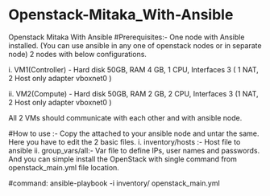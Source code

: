 # Openstack-Mitaka_With-Ansible
Openstack Mitaka With Ansible
#Prerequisites:-
One node with Ansible installed. (You can use ansible in any one of openstack nodes or in separate node)
2 nodes with below configurations.

i. VM1(Controller) - Hard disk 50GB, RAM 4 GB, 1 CPU, Interfaces 3 ( 1 NAT, 2 Host only adapter vboxnet0 )

ii. VM2(Compute) - Hard disk 50GB, RAM 2 GB, 2 CPU, Interfaces 3 (1 NAT, 2 Host only adapter vboxnet0 )

All 2 VMs should communicate with each other and with ansible node.

#How to use :-
Copy the attached to your ansible node and untar the same.
Here you have to edit the 2 basic files.                     i. inventory/hosts :- Host file to ansible 
ii. group_vars/all:- Var file to define IPs, user names and passwords.
And you can simple install the OpenStack with single command from openstack_main.yml file location.

#command:
ansible-playbook -i inventory/ openstack_main.yml
